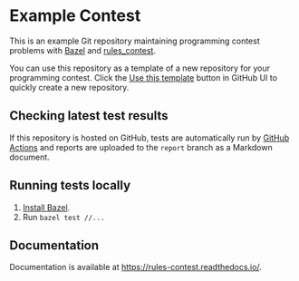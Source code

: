 # Example Contest

This is an example Git repository maintaining programming contest problems
with [Bazel] and [rules_contest].

You can use this repository as a template of a new repository for your
programming contest. Click the [Use this template] button in GitHub UI to
quickly create a new repository.


## Checking latest test results

If this repository is hosted on GitHub, tests are automatically run by
[GitHub Actions] and reports are uploaded to the `report` branch as a Markdown
document.


## Running tests locally

1. [Install Bazel].
2. Run `bazel test //...`


## Documentation

Documentation is available at https://rules-contest.readthedocs.io/.


[Bazel]: https://bazel.build/
[rules_contest]: https://github.com/nya3jp/rules_contest
[Use this template]: https://help.github.com/articles/creating-a-repository-from-a-template/
[GitHub Actions]: https://github.com/features/actions
[Install Bazel]: https://bazel.build/install
